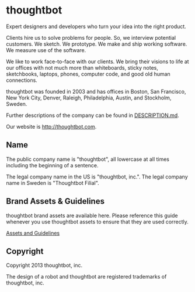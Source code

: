 thoughtbot
==========

Expert designers and developers who turn your idea into the right product.

Clients hire us to solve problems for people. So, we interview potential
customers. We sketch. We prototype. We make and ship working software.
We measure use of the software.

We like to work face-to-face with our clients. We bring their visions to
life at our offices with not much more than whiteboards, sticky notes,
sketchbooks, laptops, phones, computer code, and good old human
connections.

thoughtbot was founded in 2003 and has offices in Boston, San Francisco, New
York City, Denver, Raleigh, Philadelphia, Austin, and Stockholm, Sweden.

Further descriptions of the company can be found in
[DESCRIPTION.md](DESCRIPTION.md).

Our website is <http://thoughtbot.com>.

Name
----

The public company name is "thoughtbot", all lowercase at all times
including the beginning of a sentence.

The legal company name in the US is "thoughtbot, inc.". The legal
company name in Sweden is "Thoughtbot Filial".

Brand Assets & Guidelines
-----

thoughtbot brand assets are available here. Please reference this guide whenever you use thoughtbot assets to ensure that they are used correctly.

[Assets and Guidelines](http://thoughtbot.github.io)

Copyright
---------

Copyright 2013 thoughtbot, inc.

The design of a robot and thoughtbot are registered trademarks of thoughtbot, inc.
